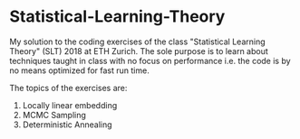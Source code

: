 # Statistical-Learning-Theory

My solution to the coding exercises of the class "Statistical Learning Theory" (SLT) 2018 at ETH Zurich.
The sole purpose is to learn about techniques taught in class with no focus on performance i.e. the code is by no means optimized for fast run time.

The topics of the exercises are:
1) Locally linear embedding
2) MCMC Sampling
3) Deterministic Annealing
